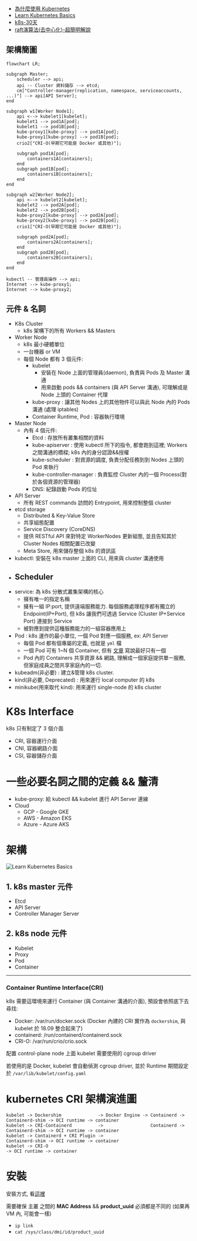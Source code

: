 
- [為什麼使用 Kubernetes](https://blog.gcp.expert/kubernetes-gke-introduction/)
- [Learn Kubernetes Basics](https://kubernetes.io/docs/tutorials/kubernetes-basics/)
- [k8s-30天](https://ithelp.ithome.com.tw/articles/10192401)
- [raft演算法(去中心化)-超簡明解說](http://thesecretlivesofdata.com/raft/)


## 架構簡圖

```mermaid
flowchart LR;

subgraph Master;
    scheduler --> api;
    api -- Cluster 資料儲存 --> etcd;
    cm["Controller-manager(replication, namespace, serviceaccounts, ...)"] --> api[API Server];
end

subgraph w1[Worker Node1];
    api <--> kubelet1[kubelet];
    kubelet1 --> pod1A[pod];
    kubelet1 --> pod1B[pod];
    kube-proxy1[kube-proxy] --> pod1A[pod];
    kube-proxy1[kube-proxy] --> pod1B[pod];
    crio2["CRI-O(早期它可能是 Docker 或其他)"];

    subgraph pod1A[pod];
        containers1A[containers];
    end
    subgraph pod1B[pod];
        containers1B[containers];
    end
end

subgraph w2[Worker Node2];
    api <--> kubelet2[kubelet];
    kubelet2 --> pod2A[pod];
    kubelet2 --> pod2B[pod];
    kube-proxy2[kube-proxy] --> pod2A[pod];
    kube-proxy2[kube-proxy] --> pod2B[pod];
    crio1["CRI-O(早期它可能是 Docker 或其他)"];

    subgraph pod2A[pod];
        containers2A[containers];
    end
    subgraph pod2B[pod];
        containers2B[containers];
    end
end

kubectl -- 管理員操作 --> api;
Internet --> kube-proxy1;
Internet --> kube-proxy2;
```


## 元件 & 名詞

- K8s Cluster
  - k8s 架構下的所有 Workers && Masters
- Worker Node
  - k8s 最小硬體單位
  - 一台機器 or VM
  - 每個 Node 都有 3 個元件:
    - kubelet
        - 安裝在 Node 上面的管理員(daemon), 負責與 Pods 及 Master 溝通
        - 用來啟動 pods && containers (與 API Server 溝通), 可理解成是 Node 上頭的 Container 代理
    - kube-proxy : 讓其他 Nodes 上的其他物件可以與此 Node 內的 Pods 溝通 (處理 iptables)
    - Container Runtime, Pod : 容器執行環境
- Master Node
  - 內有 4 個元件:
    - Etcd : 存放所有叢集相關的資料
    - kube-apiserver : 使用 kubectl 所下的指令, 都會跑到這裡; Workers 之間溝通的橋樑; k8s 內的身分認證&&授權
    - kube-scheduler : 對資源的調度, 負責分配任務到到 Nodes 上頭的 Pod 來執行
    - kube-controller-manager : 負責監控 Cluster 內的一個 Process(對於各個資源的管理器)
    - DNS: 紀錄啟動 Pods 的位址
- API Server
    - 所有 REST commands 訪問的 Entrypoint, 用來控制整個 cluster
- etcd storage
    - Distributed & Key-Value Store
    - 共享組態配置
    - Service Discovery (CoreDNS)
    - 提供 RESTful API 來對特定 WorkerNodes 更新組態, 並且告知其於 Cluster Nodes 相關配置已改變
    - Meta Store, 用來儲存整個 k8s 的資訊區
- kubectl: 安裝在 k8s master 上面的 CLI, 用來與 cluster 溝通使用
- Scheduler
    - 
- service: 為 k8s 分散式叢集架構的核心
    - 擁有唯一的指定名稱
    - 擁有一組 IP:port, 提供遠端服務能力. 每個服務處理程序都有獨立的 Endpoint(IP+Port), 但 k8s 讓我們可透過 Service (Cluster IP+Service Port) 連接到 Service
    - 被對應到提供這種服務能力的一組容器應用上
- Pod : k8s 運作的最小單位, 一個 Pod 對應一個服務, ex: API Server
    - 每個 Pod 都有個專屬的定義, 也就是 `yml` 檔
    - 一個 Pod 可有 1~N 個 Container, 但有 [文章](https://medium.com/@C.W.Hu/kubernetes-basic-concept-tutorial-e033e3504ec0) 寫說最好只有一個
    - Pod 內的 Containers 共享資源 && 網路, 理解成一個家庭提供單一服務, 但家庭成員之間共享家庭內的一切.
- kubeadm(非必要) : 建立&管理 k8s cluster.
- kind(非必要, Deprecated) : 用來運行 local computer 的 k8s
- minikube(用來取代 kind): 用來運行 single-node 的 k8s cluster


# K8s Interface

k8s 只有制定了 3 個介面

- CRI, 容器運行介面
- CNI, 容器網路介面
- CSI, 容器儲存介面


# 一些必要名詞之間的定義 && 釐清


- kube-proxy: 給 kubectl && kubelet 進行 API Server 連線
- Cloud
  - GCP - Google GKE
  - AWS - Amazon EKS
  - Azure - Azure AKS


# 架構

![Learn Kubernetes Basics](../img/k8s_arch-1024x437.png)

## 1. k8s master 元件

- Etcd
- API Server
- Controller Manager Server

## 2. k8s node 元件

- Kubelet
- Proxy
- Pod
- Container

---


### Container Runtime Interface(CRI)

k8s 需要這環境來運行 Container (與 Container 溝通的介面), 預設會依照底下去尋找:

- Docker: /var/run/docker.sock  (Docker 內建的 CRI 實作為 `dockershim`, 與 kubelet 於 18.09 整合起來了)
- containerd: /run/containerd/containerd.sock
- CRI-O: /var/run/crio/crio.sock

配置 control-plane node 上面 kubelet 需要使用的 cgroup driver

若使用的是 Docker, kubelet 會自動偵測 cgroup driver, 並於 Runtime 期間設定於 `/var/lib/kubelet/config.yaml`


# kubernetes CRI 架構演進圖

```
kubelet -> Dockershim              -> Docker Engine -> Containerd -> Containerd-shim -> OCI runtime -> container
kubelet -> CRI-Containerd          ->                  Containerd -> Containerd-shim -> OCI runtime -> container
kubelet -> Containerd + CRI Plugin ->                                Containerd-shim -> OCI runtime -> container
kubelet -> CRI-O                                                                     -> OCI runtime -> container
```




# 安裝

安裝方式, 看[這裡](https://github.com/cool21540125/documentation-notes/blob/master/linux/install/installCentOS7.md#install-k8s)

需要確保 主叢 之間的 **MAC Address** && **product_uuid** 必須都是不同的 (如果再 VM 內, 可能會一樣)

- `ip link`
- `cat /sys/class/dmi/id/product_uuid`

